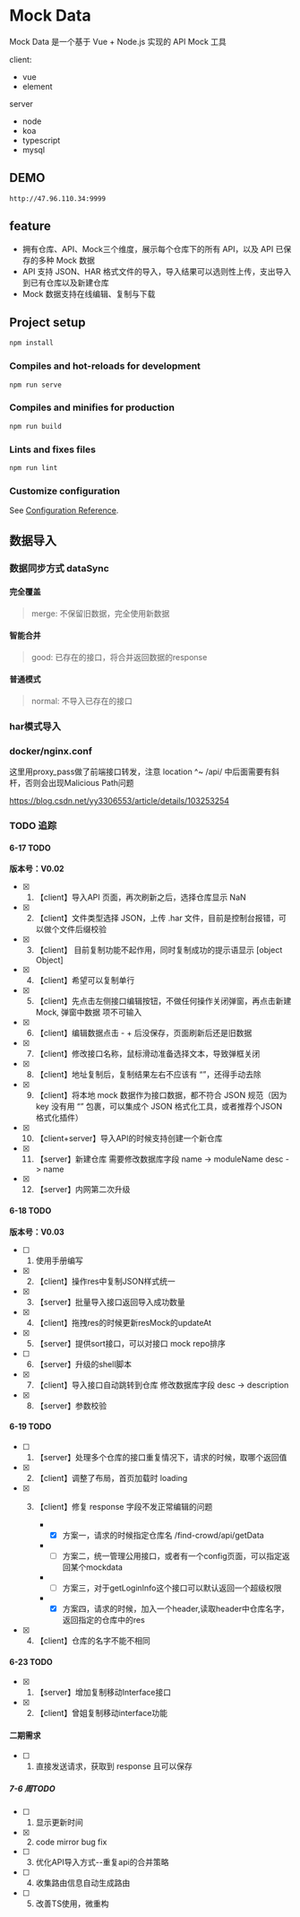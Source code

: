 # Mock Data

Mock Data 是一个基于 Vue + Node.js 实现的 API Mock 工具

client:

+ vue
+ element

server

+ node
+ koa
+ typescript
+ mysql

## DEMO

`http://47.96.110.34:9999`

## feature

- 拥有仓库、API、Mock三个维度，展示每个仓库下的所有 API，以及 API 已保存的多种 Mock 数据
- API 支持 JSON、HAR 格式文件的导入，导入结果可以选则性上传，支出导入到已有仓库以及新建仓库
- Mock 数据支持在线编辑、复制与下载

## Project setup

```bash
npm install
```

### Compiles and hot-reloads for development

```bash
npm run serve
```

### Compiles and minifies for production

```bash
npm run build
```

### Lints and fixes files

```bash
npm run lint
```

### Customize configuration

See [Configuration Reference](https://cli.vuejs.org/config/).


## 数据导入

### 数据同步方式 dataSync

#### 完全覆盖

> merge: 不保留旧数据，完全使用新数据

#### 智能合并

> good: 已存在的接口，将合并返回数据的response

#### 普通模式

> normal: 不导入已存在的接口

### har模式导入

### docker/nginx.conf

这里用proxy_pass做了前端接口转发，注意 location ^~ /api/ 中后面需要有斜杆，否则会出现Malicious Path问题

<https://blog.csdn.net/yy3306553/article/details/103253254>

### TODO 追踪

#### 6-17 TODO

**版本号：V0.02**

- [x] 1. 【client】导入API 页面，再次刷新之后，选择仓库显示 NaN
- [x] 2. 【client】文件类型选择 JSON，上传 .har 文件，目前是控制台报错，可以做个文件后缀校验
- [x] 3. 【client】 目前复制功能不起作用，同时复制成功的提示语显示 [object Object]
- [x] 4. 【client】希望可以复制单行
- [x] 5. 【client】先点击左侧接口编辑按钮，不做任何操作关闭弹窗，再点击新建 Mock, 弹窗中数据 项不可输入
- [x] 6. 【client】编辑数据点击 - + 后没保存，页面刷新后还是旧数据
- [x] 7. 【client】修改接口名称，鼠标滑动准备选择文本，导致弹框关闭
- [x] 8. 【client】地址复制后，复制结果左右不应该有 “”，还得手动去除
- [x] 9. 【client】将本地 mock 数据作为接口数据，都不符合 JSON 规范（因为 key 没有用 “” 包裹，可以集成个 JSON 格式化工具，或者推荐个JSON 格式化插件）
- [x] 10. 【client+server】导入API的时候支持创建一个新仓库
- [x] 11. 【server】新建仓库 需要修改数据库字段 name -> moduleName desc -> name
- [x] 12. 【server】内网第二次升级

#### 6-18 TODO

**版本号：V0.03**

- [ ] 1. 使用手册编写
- [x] 2. 【client】操作res中复制JSON样式统一
- [x] 3. 【server】批量导入接口返回导入成功数量
- [x] 4. 【client】拖拽res的时候更新resMock的updateAt
- [x] 5. 【server】提供sort接口，可以对接口 mock repo排序
- [ ] 6. 【server】升级的shell脚本
- [x] 7. 【client】导入接口自动跳转到仓库 修改数据库字段 desc -> description
- [x] 8. 【server】参数校验

####  6-19 TODO

- [ ] 1. 【server】处理多个仓库的接口重复情况下，请求的时候，取哪个返回值
- [x] 2. 【client】调整了布局，首页加载时 loading
- [x] 3. 【client】修复 response 字段不发正常编辑的问题

     + - [x] 方案一，请求的时候指定仓库名 /find-crowd/api/getData

     + - [ ] 方案二，统一管理公用接口，或者有一个config页面，可以指定返回某个mockdata

     + - [ ] 方案三，对于getLoginInfo这个接口可以默认返回一个超级权限

     + - [x] 方案四，请求的时候，加入一个header,读取header中仓库名字，返回指定的仓库中的res
- [x] 4. 【client】仓库的名字不能不相同

#### 6-23 TODO

- [x] 1. 【server】增加复制移动Interface接口
- [x] 2. 【client】曾姐复制移动interface功能

####  二期需求

- [ ] 1.  直接发送请求，获取到 response 且可以保存

##### 7-6 周TODO

- [ ] 1.  显示更新时间
- [x] 2.  code mirror bug fix
- [ ] 3. 优化API导入方式--重复api的合并策略
- [ ] 4. 收集路由信息自动生成路由
- [ ] 5. 改善TS使用，微重构